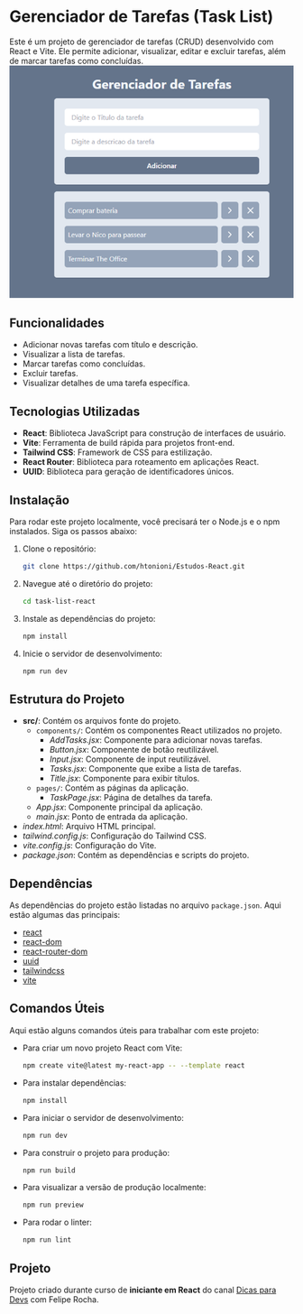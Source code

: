 # Gerenciador de Tarefas (Task List)

Este é um projeto de gerenciador de tarefas (CRUD) desenvolvido com React e Vite. Ele permite adicionar, visualizar, editar e excluir tarefas, além de marcar tarefas como concluídas.
![alt text](./src/assets/1.png)

## Funcionalidades

- Adicionar novas tarefas com título e descrição.
- Visualizar a lista de tarefas.
- Marcar tarefas como concluídas.
- Excluir tarefas.
- Visualizar detalhes de uma tarefa específica.

## Tecnologias Utilizadas

- **React**: Biblioteca JavaScript para construção de interfaces de usuário.
- **Vite**: Ferramenta de build rápida para projetos front-end.
- **Tailwind CSS**: Framework de CSS para estilização.
- **React Router**: Biblioteca para roteamento em aplicações React.
- **UUID**: Biblioteca para geração de identificadores únicos.

## Instalação

Para rodar este projeto localmente, você precisará ter o Node.js e o npm instalados. Siga os passos abaixo:

1. Clone o repositório:
    ```sh
    git clone https://github.com/htonioni/Estudos-React.git
    ```

2. Navegue até o diretório do projeto:
    ```sh
    cd task-list-react
    ```

3. Instale as dependências do projeto:
    ```sh
    npm install
    ```

4. Inicie o servidor de desenvolvimento:
    ```sh
    npm run dev
    ```

## Estrutura do Projeto

- **src/**: Contém os arquivos fonte do projeto.
  - `components/`: Contém os componentes React utilizados no projeto.
    - _AddTasks.jsx_: Componente para adicionar novas tarefas.
    - _Button.jsx_: Componente de botão reutilizável.
    - _Input.jsx_: Componente de input reutilizável.
    - _Tasks.jsx_: Componente que exibe a lista de tarefas.
    - _Title.jsx_: Componente para exibir títulos.
  - `pages/`: Contém as páginas da aplicação.
    - _TaskPage.jsx_: Página de detalhes da tarefa.
  - _App.jsx_: Componente principal da aplicação.
  - _main.jsx_: Ponto de entrada da aplicação.
- _index.html_: Arquivo HTML principal.
- _tailwind.config.js_: Configuração do Tailwind CSS.
- _vite.config.js_: Configuração do Vite.
- _package.json_: Contém as dependências e scripts do projeto.

## Dependências

As dependências do projeto estão listadas no arquivo `package.json`. Aqui estão algumas das principais:

- [react](https://react.dev/)
- [react-dom](https://pt-br.legacy.reactjs.org/docs/react-dom.html)
- [react-router-dom](https://www.npmjs.com/package/react-router-dom)
- [uuid](https://www.npmjs.com/package/uuid)
- [tailwindcss](https://tailwindcss.com/7)
- [vite](https://vite.dev/)

## Comandos Úteis

Aqui estão alguns comandos úteis para trabalhar com este projeto:

- Para criar um novo projeto React com Vite:
    ```sh
    npm create vite@latest my-react-app -- --template react
    ```

- Para instalar dependências:
    ```sh
    npm install
    ```

- Para iniciar o servidor de desenvolvimento:
    ```sh
    npm run dev
    ```

- Para construir o projeto para produção:
    ```sh
    npm run build
    ```

- Para visualizar a versão de produção localmente:
    ```sh
    npm run preview
    ```

- Para rodar o linter:
    ```sh
    npm run lint
    ```

## Projeto 

Projeto criado durante curso de **iniciante em React** do canal [Dicas para Devs](https://www.youtube.com/@dicasparadevs) com Felipe Rocha.

